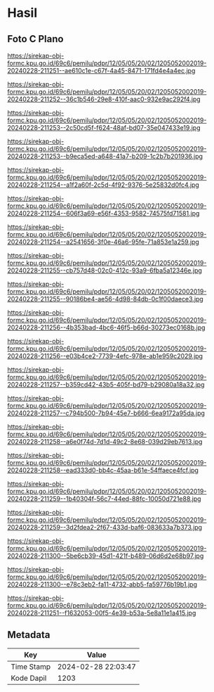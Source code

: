 # Hasil

## Foto C Plano

https://sirekap-obj-formc.kpu.go.id/69c6/pemilu/pdpr/12/05/05/20/02/1205052002019-20240228-211251--ae610c1e-c67f-4a45-8471-171fd4e4a4ec.jpg

https://sirekap-obj-formc.kpu.go.id/69c6/pemilu/pdpr/12/05/05/20/02/1205052002019-20240228-211252--36c1b546-29e8-410f-aac0-932e9ac292f4.jpg

https://sirekap-obj-formc.kpu.go.id/69c6/pemilu/pdpr/12/05/05/20/02/1205052002019-20240228-211253--2c50cd5f-f624-48af-bd07-35e047433e19.jpg

https://sirekap-obj-formc.kpu.go.id/69c6/pemilu/pdpr/12/05/05/20/02/1205052002019-20240228-211253--b9eca5ed-a648-41a7-b209-1c2b7b201936.jpg

https://sirekap-obj-formc.kpu.go.id/69c6/pemilu/pdpr/12/05/05/20/02/1205052002019-20240228-211254--a1f2a60f-2c5d-4f92-9376-5e25832d0fc4.jpg

https://sirekap-obj-formc.kpu.go.id/69c6/pemilu/pdpr/12/05/05/20/02/1205052002019-20240228-211254--606f3a69-e56f-4353-9582-74575fd71581.jpg

https://sirekap-obj-formc.kpu.go.id/69c6/pemilu/pdpr/12/05/05/20/02/1205052002019-20240228-211254--a2541656-3f0e-46a6-95fe-71a853e1a259.jpg

https://sirekap-obj-formc.kpu.go.id/69c6/pemilu/pdpr/12/05/05/20/02/1205052002019-20240228-211255--cb757d48-02c0-412c-93a9-6fba5a12346e.jpg

https://sirekap-obj-formc.kpu.go.id/69c6/pemilu/pdpr/12/05/05/20/02/1205052002019-20240228-211255--90186be4-ae56-4d98-84db-0c1f00daece3.jpg

https://sirekap-obj-formc.kpu.go.id/69c6/pemilu/pdpr/12/05/05/20/02/1205052002019-20240228-211256--4b353bad-4bc6-46f5-b66d-30273ec0168b.jpg

https://sirekap-obj-formc.kpu.go.id/69c6/pemilu/pdpr/12/05/05/20/02/1205052002019-20240228-211256--e03b4ce2-7739-4efc-978e-ab1e959c2029.jpg

https://sirekap-obj-formc.kpu.go.id/69c6/pemilu/pdpr/12/05/05/20/02/1205052002019-20240228-211257--b359cd42-43b5-405f-bd79-b29080a18a32.jpg

https://sirekap-obj-formc.kpu.go.id/69c6/pemilu/pdpr/12/05/05/20/02/1205052002019-20240228-211257--c794b500-7b94-45e7-b666-6ea9172a95da.jpg

https://sirekap-obj-formc.kpu.go.id/69c6/pemilu/pdpr/12/05/05/20/02/1205052002019-20240228-211258--a6e0f74d-7d1d-49c2-8e68-039d29eb7613.jpg

https://sirekap-obj-formc.kpu.go.id/69c6/pemilu/pdpr/12/05/05/20/02/1205052002019-20240228-211258--ead333d0-bb4c-45aa-b61e-54ffaece4fcf.jpg

https://sirekap-obj-formc.kpu.go.id/69c6/pemilu/pdpr/12/05/05/20/02/1205052002019-20240228-211259--1b40304f-56c7-44ed-88fc-10050d721e88.jpg

https://sirekap-obj-formc.kpu.go.id/69c6/pemilu/pdpr/12/05/05/20/02/1205052002019-20240228-211259--3d2fdea2-2f67-433d-baf6-083633a7b373.jpg

https://sirekap-obj-formc.kpu.go.id/69c6/pemilu/pdpr/12/05/05/20/02/1205052002019-20240228-211300--5be6cb39-45d1-421f-b489-06d6d2e68b97.jpg

https://sirekap-obj-formc.kpu.go.id/69c6/pemilu/pdpr/12/05/05/20/02/1205052002019-20240228-211300--e78c3eb2-fa11-4732-abb5-fa59776b19b1.jpg

https://sirekap-obj-formc.kpu.go.id/69c6/pemilu/pdpr/12/05/05/20/02/1205052002019-20240228-211251--f1632053-00f5-4e39-b53a-5e8a11e1a415.jpg


## Metadata

| Key        | Value               |
| ---------- | ------------------- |
| Time Stamp | 2024-02-28 22:03:47 |
| Kode Dapil | 1203                |



